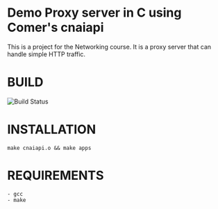 # Demo Proxy server in C using Comer's cnaiapi

This is a project for the Networking course. It is a proxy server that can handle simple HTTP traffic.

# BUILD
![Build Status](https://travis-ci.org/V4570/Demo_Proxy_Server_cnaiapi.svg?branch=master)

# INSTALLATION
```
make cnaiapi.o && make apps
```

# REQUIREMENTS
```
- gcc
- make
```
